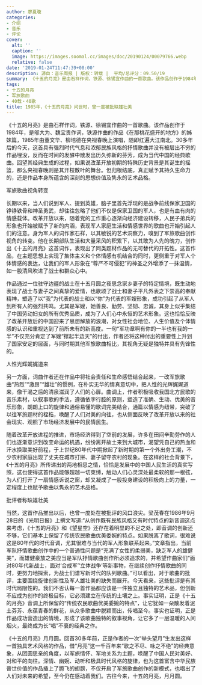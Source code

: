 ```yaml
---
author: 廖夏璇
categories:
- 介绍
- 音乐
- 评论
cover:
  alt: ''
  caption: ''
  image: https://images.soomal.cc/images/doc/20190124/00079766.webp
  relative: false
date: '2019-01-24T11:47:39+08:00'
description: 源自：音乐周报 | 版权：转载 |  平均/总评分：09.50/19
summary: 《十五的月亮》是由石祥作词，铁源、徐锡宜作曲的一首歌曲。该作品创作于1984年，是邬大为、魏宝贵作词，铁源作曲的作品《在那桃花盛开的地方》的姊妹篇，1985年由董文华、柳培德在央视春晚上演唱，随即红遍大江南北……
tags:
- 十五的月亮
- 军旅歌曲
- 40载・40歌
title: 1985年，《十五的月亮》问世时，曾一度被批缺雄壮美
---
```


《十五的月亮》是由石祥作词，铁源、徐锡宜作曲的一首歌曲。该作品创作于1984年，是邬大为、魏宝贵作词，铁源作曲的作品《在那桃花盛开的地方》的姊妹篇，1985年由董文华、柳培德在央视春晚上演唱，随即红遍大江南北。30多年后的今天，这首具有强烈时代气息和浓郁民族风格的抒情歌曲并没有被层出不穷的作品埋没，反而在时间的发酵中散发出历久弥新的芬芳，成为当代中国的经典歌曲。回望其经典生成的过程，如果说改革开放初期的特殊历史背景是其诞生的摇篮，那么央视春晚则是其开枝散叶的舞台。但归根结底，真正赋予其持久生命力的，还是作品本身所蕴含的深刻的思想价值及隽永的艺术品格。

军旅歌曲视角转变 

长期以来，当人们说到军人、提到英雄，脑子里首先浮现的是战争前线保家卫国的铮铮铁骨和神圣勇武，却往往忽略了他们不仅是保家卫国的军人，也是有血有肉的情感载体。改革开放以来，随着党的工作重心逐渐向经济建设转移，人民子弟兵的形象也开始被赋予了新的内涵，表现军人家庭生活和情感世界的歌曲也开始引起人们的注意。身为军人的词作家石祥，以其敏锐的艺术洞察力，嗅到了军旅歌曲创作视角的转变。他在长期部队生活和大量采风的积累下，以其敢为人先的魄力，创作出《十五的月亮》这首词作，表现出了同类题材作品的无可替代的开拓性。这首作品，在主题思想上实现了集体主义和个体情感有机结合的同时，更侧重于对军人个体情感的表达，让我们的军人形象在“尊严不可侵犯”的神圣之外增添了一抹温情，如一股清风吹进了战士和群众心中。

作品通过一位驻守边疆的战士在十五月圆之夜思念家乡妻子的特定情境，既生动地表现了战士与妻子之间真挚的爱情，也歌颂了战士和妻子平凡外表之下崇高的奉献精神，塑造了以“我”为代表的战士和以“你”为代表的军嫂形象，成功引起了从军人到所有人的强烈共鸣。尤其是军嫂，她善良、勤劳、坚韧、忠诚，其身上似乎集结了中国劳动妇女的所有优秀品质，成为了人们心中永恒的艺术形象。这也恰恰反映了改革开放后的中国迎来了思想解放的浪潮，对女性社会地位、人生价值及个体情感的认识和重视达到了前所未有的新高度。一句“军功章啊有你的一半也有我的一半”不仅充分肯定了军嫂“撑起半边天”的付出，作者还将这种付出的重要性上升到了国家安定的层面，与同时期其他军旅歌曲相比，其视角无疑是独特并具有先锋性的。

人性光辉娓娓道来

另一方面，词曲作者还在作品中将社会责任和生命感悟结合起来，一改军旅歌曲“热烈”“激昂”“雄壮”的惯例，在朴实无华的情真意切中，把人性的光辉娓娓道来，像干渴之后的清泉滋润了人们的心扉。曲调上，作者积极吸收我国北方民歌的音乐素材，以叙事歌的手法，遵循依字行腔的原则，塑造了准确、生动、优美的音乐形象，朗朗上口的旋律和通俗易懂的歌词完美结合，通篇以情感为纽带，突破了以往军旅题材的桎梏，唤醒了人们对美的向往，也从侧面反映了改革开放以来的社会现实、观照了市场经济发展中的民情民生。

随着改革开放进程的推进，市场经济得到了空前的发展，许多在田间辛勤劳作的人们也逐渐意识到改变命运的机遇，纷纷离开故土来到大城市，渴望凭自己的热血和汗水换取美好前程，于上世纪80年代中期掀起了新时期的第一个外出务工潮，不少农村家庭出现了丈夫在城市打拼、妻子留守农村的现象。在这样的社会背景下，《十五的月亮》所传递出的两地相思之情，恰恰是发展中的中国人民生活的真实写照，这也使得这首作品能够超越一切束缚，触动人们心灵深处最柔软的那一根弦，为人们打开了一扇情感诉说之窗，却又凝成了一股投身建设的积极向上的力量，一定程度上也赋予歌曲以隽永的艺术品格。

批评者称缺雄壮美

当然，这首作品推出以后，也曾一度处在被批评的风口浪尖。梁茂春在1986年9月28日的《光明日报》上撰文写道:“从创作既有民族风格又有时代特点的新音调这点来考虑，《十五的月亮》和《望星空》还存在着明显的不足之处，即音调的创新还不够，它们基本上保留了传统农民歌曲优美委婉的特点。如果脱离了歌词，很难说这是80年代的时代音调，尤其很难与当代的军人形象联系起来。”文章指出，当前军队抒情歌曲创作中的一个普通性问题是“充满了女性的柔弱美，缺乏军人的雄健美”，而雄健豪放之美应当是军队抒情歌曲创作所必须追求的，并希望作曲家们“面对80年代新战士，面对‘合成军’‘立体战争’等新事物，在继续创作抒情歌曲的同时，更努力地探索，为战士们谱写新时代的队列歌曲。”可以看出，对于歌曲的批评，主要围绕旋律创新性及军人雄壮美的缺失而展开。今天看来，这些批评是有其时代局限性的。我们不否认每一首作品都应该是一件独立且独特的艺术品，但创新不应成为创作的终极目标，它必须建立在传统的土壤之上。事实证明，正是《十五的月亮》音调上所保留的“传统农民歌曲优美委婉的特点”，让它犹如一朵散发着泥土芬芳、永葆青春的鲜花，从众多歌曲中脱颖而出，传唱至今。事实也证明，正是作品成功营造出的情境，形成了该歌曲独特的叙事视角，让它多了一层温暖的人间烟火，最终成为长“唱”不衰的经典之作。

《十五的月亮》月月圆。回首30多年前，正是作者的一次“举头望月”生发出这样一首独具艺术风格的作品，借“月亮”这一千百年来“歌之不尽、咏之不绝”的经典意象，从团圆思亲的角度，以军旅情怀、军地关系为主题，唤醒了中国人民对美好、对和平的向往。深情、幽婉、动听和极具时代风格的旋律，也为这首富含中华民族普世价值的作品插上了腾飞的翅膀，不仅开启了军旅歌曲创作的新模式，也唱出了人们对未来的希望，至今仍在感动着我们。古往今来，十五的月亮，月月圆。